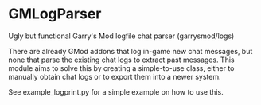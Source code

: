 # GMLogParser
Ugly but functional Garry's Mod logfile chat parser (garrysmod/logs)

There are already GMod addons that log in-game new chat messages, but none that parse the existing chat logs to extract past messages.
This module aims to solve this by creating a simple-to-use class, either to manually obtain chat logs or to export them into a newer system.

See example_logprint.py for a simple example on how to use this.
